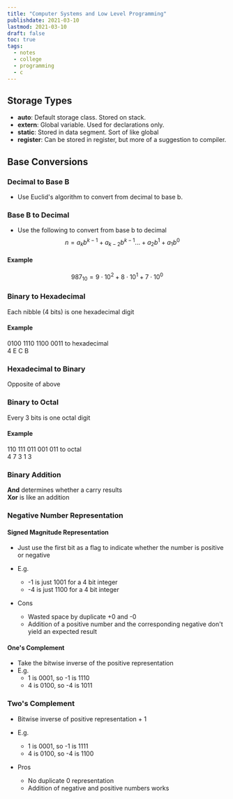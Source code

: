```yaml
---
title: "Computer Systems and Low Level Programming"
publishdate: 2021-03-10
lastmod: 2021-03-10
draft: false
toc: true
tags:
  - notes
  - college
  - programming
  - c
---
```


## Storage Types
* **auto**: Default storage class. Stored on stack.
* **extern**: Global variable. Used for declarations only.
* **static**: Stored in data segment. Sort of like global
* **register**: Can be stored in register, but more of a suggestion to compiler.

## Base Conversions

### Decimal to Base B
* Use Euclid's algorithm to convert from decimal to base b.

### Base B to Decimal
* Use the following to convert from base b to decimal
$$ n = a_k b^{k-1} + a_{k-2} b^{k-1} ... + a_{2} b^1 + a_1 b^0$$

#### Example
$$ 987_{10} = 9 \cdot 10^2 + 8 \cdot 10^1 + 7 \cdot 10^0$$

### Binary to Hexadecimal
Each nibble (4 bits) is one hexadecimal digit

#### Example
0100 1110 1100 0011 to hexadecimal  
4    E    C    B

### Hexadecimal to Binary
Opposite of above

### Binary to Octal
Every 3 bits is one octal digit

#### Example
110 111 011 001 011 to octal  
4   7   3   1   3

### Binary Addition
**And** determines whether a carry results  
**Xor** is like an addition

### Negative Number Representation

#### Signed Magnitude Representation
* Just use the first bit as a flag to indicate whether the number is positive or negative
* E.g. 
  * -1 is just 1001 for a 4 bit integer
  * -4 is just 1100 for a 4 bit integer

* Cons
  * Wasted space by duplicate +0 and -0
  * Addition of a positive number and the corresponding negative don't yield an expected result

#### One's Complement
* Take the bitwise inverse of the positive representation
* E.g.
  * 1 is 0001, so -1 is 1110
  * 4 is 0100, so -4 is 1011

### Two's Complement
* Bitwise inverse of positive representation + 1
* E.g. 
  * 1 is 0001, so -1 is 1111
  * 4 is 0100, so -4 is 1100

* Pros
  * No duplicate 0 representation
  * Addition of negative and positive numbers works
